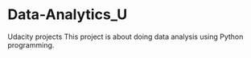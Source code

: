 # Data-Analytics_U
Udacity projects
This project is about doing data analysis using Python programming.
